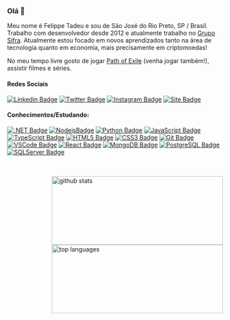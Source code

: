 ### Olá 👋

Meu nome é Felippe Tadeu e sou de São José do Rio Preto, SP / Brasil. Trabalho com desenvolvedor desde 2012 e atualmente trabalho no [Grupo Sifra](https://gruposifra.com.br).
Atualmente estou focado em novos aprendizados tanto na área de tecnologia quanto em economia, mais precisamente em criptomoedas!

No meu tempo livre gosto de jogar [Path of Exile](https://www.pathofexile.com/) (venha jogar também!), assistir filmes e séries.

#### Redes Sociais
[![Linkedin Badge](https://img.shields.io/badge/-LinkedIn-blue?style=flat&logo=Linkedin&logoColor=white&link=https://www.linkedin.com/in/felippetadeu)](https://www.linkedin.com/in/felippetadeu/)
[![Twitter Badge](https://img.shields.io/badge/-Twitter-1ca0f1?style=flat&labelColor=1ca0f1&logo=twitter&logoColor=white&link=https://twitter.com/felippetadeu)](https://twitter.com/felippetadeu)
[![Instagram Badge](https://img.shields.io/badge/-Instagram-E1306C?style=flat&labelColor=E1306C&logo=instagram&logoColor=white&link=https://instagram.com/felippe_tadeu)](https://instagram.com/felippe_tadeu)
[![Site Badge](https://img.shields.io/website?url=https%3A%2F%2Ffelippetadeu.com.br)](https://felippetadeu.com.br)

#### Conhecimentos/Estudando:

[![.NET Badge](https://img.shields.io/badge/-.NET-007396?style=flat-square&logo=.net)](#)
[![NodejsBadge](https://img.shields.io/badge/-Nodejs-339933?style=flat-square&logo=Node.js&logoColor=white)](#)
[![Python Badge](https://img.shields.io/badge/-Python-3776ab?style=flat-square&logo=Python&logoColor=white)](#)
[![JavaScript Badge](https://img.shields.io/badge/-JavaScript-black?style=flat-square&logo=javascript)](#)
[![TypeScript Badge](https://img.shields.io/badge/-TypeScript-007ACC?style=flat-square&logo=typescript&logoColor=white)](#)
[![HTML5 Badge](https://img.shields.io/badge/-HTML5-E34F26?style=flat-square&logo=html5&logoColor=white)](#)
[![CSS3 Badge](https://img.shields.io/badge/-CSS3-1572B6?style=flat-square&logo=css3)](#)
[![Git Badge](https://img.shields.io/badge/-Git-black?style=flat-square&logo=git)](#)
[![VSCode Badge](https://img.shields.io/badge/-VSCode-007ACC?style=flat-square&logo=visual-studio-code&logoColor=white)](#)
[![React Badge](https://img.shields.io/badge/-React-282c33?style=flat&logo=react&logoColor=61DAFB)](#)
[![MongoDB Badge](https://img.shields.io/badge/-MongoDB-black?style=flat-square&logo=mongodb)](#)
[![PostgreSQL Badge](https://img.shields.io/badge/-PostgreSQL-336791?style=flat-square&logo=postgresql&logoColor=white)](#)
[![SQLServer Badge](https://img.shields.io/badge/-MSSQL-CC2927?style=flat-square&logo=microsoft-sql-server)](#)

<br />
<br />

<img align="right" width="400" height="160em" src="https://github-readme-stats.vercel.app/api?username=felippetadeu&show_icons=true&theme=dark&count_private=true&hide=issues" alt="github stats" />
<img align="right" width="400" height="160em" src="https://github-readme-stats.vercel.app/api/top-langs/?username=felippetadeu&layout=compact&theme=dark" alt="top languages"/> 
